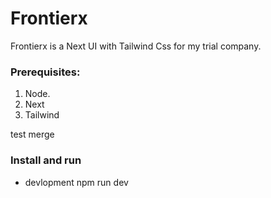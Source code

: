 # Frontierx

Frontierx is a Next UI with Tailwind Css for my trial company.

### Prerequisites:

1. Node.
2. Next
3. Tailwind

test merge
### Install and run

- devlopment
npm run dev
